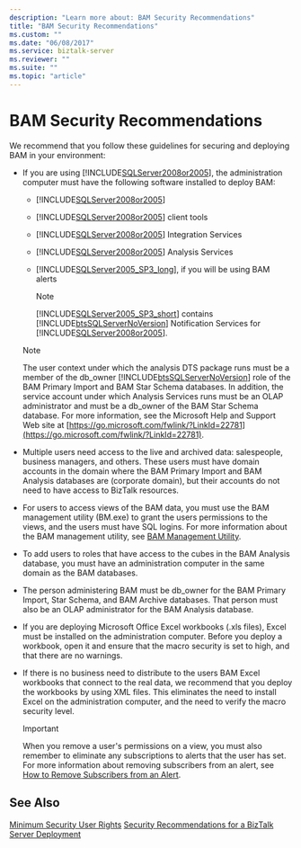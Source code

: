```yaml
---
description: "Learn more about: BAM Security Recommendations"
title: "BAM Security Recommendations"
ms.custom: ""
ms.date: "06/08/2017"
ms.service: biztalk-server
ms.reviewer: ""
ms.suite: ""
ms.topic: "article"
---
```

# BAM Security Recommendations
We recommend that you follow these guidelines for securing and deploying BAM in your environment:

- If you are using [!INCLUDE[SQLServer2008or2005](../includes/sqlserver2008or2005-md.md)], the administration computer must have the following software installed to deploy BAM:

  - [!INCLUDE[SQLServer2008or2005](../includes/sqlserver2008or2005-md.md)]

  - [!INCLUDE[SQLServer2008or2005](../includes/sqlserver2008or2005-md.md)] client tools

  - [!INCLUDE[SQLServer2008or2005](../includes/sqlserver2008or2005-md.md)] Integration Services

  - [!INCLUDE[SQLServer2008or2005](../includes/sqlserver2008or2005-md.md)] Analysis Services

  - [!INCLUDE[SQLServer2005_SP3_long](../includes/sqlserver2005-sp3-long-md.md)], if you will be using BAM alerts

    > [!NOTE]
    >  [!INCLUDE[SQLServer2005_SP3_short](../includes/sqlserver2005-sp3-short-md.md)] contains [!INCLUDE[btsSQLServerNoVersion](../includes/btssqlservernoversion-md.md)] Notification Services for [!INCLUDE[SQLServer2008or2005](../includes/sqlserver2008or2005-md.md)].

  > [!NOTE]
  >  The user context under which the analysis DTS package runs must be a member of the db_owner [!INCLUDE[btsSQLServerNoVersion](../includes/btssqlservernoversion-md.md)] role of the BAM Primary Import and BAM Star Schema databases. In addition, the service account under which Analysis Services runs must be an OLAP administrator and must be a db_owner of the BAM Star Schema database. For more information, see the Microsoft Help and Support Web site at [https://go.microsoft.com/fwlink/?LinkId=22781](https://go.microsoft.com/fwlink/?LinkId=22781).

- Multiple users need access to the live and archived data: salespeople, business managers, and others. These users must have domain accounts in the domain where the BAM Primary Import and BAM Analysis databases are (corporate domain), but their accounts do not need to have access to BizTalk resources.

- For users to access views of the BAM data, you must use the BAM management utility (BM.exe) to grant the users permissions to the views, and the users must have SQL logins. For more information about the BAM management utility, see [BAM Management Utility](../core/bam-management-utility.md).

- To add users to roles that have access to the cubes in the BAM Analysis database, you must have an administration computer in the same domain as the BAM databases.

- The person administering BAM must be db_owner for the BAM Primary Import, Star Schema, and BAM Archive databases. That person must also be an OLAP administrator for the BAM Analysis database.

- If you are deploying Microsoft Office Excel workbooks (.xls files), Excel must be installed on the administration computer. Before you deploy a workbook, open it and ensure that the macro security is set to high, and that there are no warnings.

- If there is no business need to distribute to the users BAM Excel workbooks that connect to the real data, we recommend that you deploy the workbooks by using XML files. This eliminates the need to install Excel on the administration computer, and the need to verify the macro security level.

  > [!IMPORTANT]
  >  When you remove a user's permissions on a view, you must also remember to eliminate any subscriptions to alerts that the user has set. For more information about removing subscribers from an alert, see [How to Remove Subscribers from an Alert](../core/how-to-remove-subscribers-from-an-alert.md).

## See Also
 [Minimum Security User Rights](../core/minimum-security-user-rights.md)
 [Security Recommendations for a BizTalk Server Deployment](../core/security-recommendations-for-a-biztalk-server-deployment.md)
